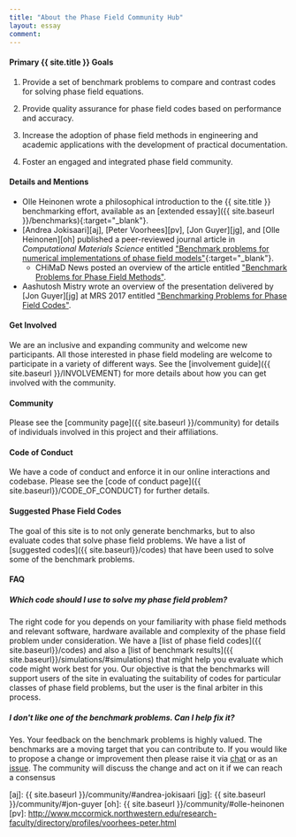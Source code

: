 ```yaml
---
title: "About the Phase Field Community Hub"
layout: essay
comment:
---
```


<h4> Primary {{ site.title }} Goals </h4>

1. Provide a set of benchmark problems to compare and contrast codes for
   solving phase field equations.

2. Provide quality assurance for phase field codes based on
   performance and accuracy.

3. Increase the adoption of phase field methods in engineering and
   academic applications with the development of practical
   documentation.

4. Foster an engaged and integrated phase field community.

<h4> Details and Mentions </h4>

- Olle Heinonen wrote a philosophical introduction to the {{ site.title }}
  benchmarking effort, available as an [extended essay]({{ site.baseurl }}/benchmarks){:target="_blank"}.
- [Andrea Jokisaari][aj], [Peter Voorhees][pv], [Jon Guyer][jg], and [Olle Heinonen][oh]
  published a peer-reviewed journal article in
  *Computational Materials Science* entitled ["Benchmark problems for numerical
  implementations of phase field models"](http://dx.doi.org/10.1016/j.commatsci.2016.09.022){:target="_blank"}.
  - CHiMaD News posted an overview of the article entitled
    ["Benchmark Problems for Phase Field Methods"](
    http://chimad.northwestern.edu/news-events/articles/2016/PhaseField_BenchMark.html).
- Aashutosh Mistry wrote an overview of the presentation delivered by
  [Jon Guyer][jg] at MRS 2017 entitled ["Benchmarking Problems for Phase Field Codes"](
  http://materials.typepad.com/mrs_meeting_scene/2017/11/tc05-uncertainty-quantification-in-multiscale-materials-simulation-1.html).

<h4> Get Involved </h4>

We are an inclusive and expanding community and welcome new
participants.  All those interested in phase field modeling are
welcome to participate in a variety of different ways. See the
[involvement guide]({{ site.baseurl }}/INVOLVEMENT) for more details
about how you can get involved with the community.

<h4> Community </h4>

Please see the [community page]({{ site.baseurl }}/community) for
details of individuals involved in this project and their
affiliations.

<h4> Code of Conduct </h4>

We have a code of conduct and enforce it in our online interactions
and codebase. Please see the [code of conduct page]({{
site.baseurl}}/CODE_OF_CONDUCT) for further details.

<h4> Suggested Phase Field Codes </h4>

The goal of this site is to not only generate benchmarks, but to also
evaluate codes that solve phase field problems. We have a list of
[suggested codes]({{ site.baseurl}}/codes) that have been used to
solve some of the benchmark problems.

<h4> FAQ </h4>

<h5> Which code should I use to solve my phase field problem? </h5>

The right code for you depends on your familiarity with phase field
methods and relevant software, hardware available and complexity of
the phase field problem under consideration. We have a [list of phase
field codes]({{ site.baseurl}}/codes) and also a [list of benchmark
results]({{ site.baseurl}}/simulations/#simulations) that might help
you evaluate which code might work best for you. Our objective is that
the benchmarks will support users of the site in evaluating the
suitability of codes for particular classes of phase field problems,
but the user is the final arbiter in this process.

<h5> I don't like one of the benchmark problems. Can I help fix it? </h5>

Yes. Your feedback on the benchmark problems is highly valued. The
benchmarks are a moving target that you can contribute to. If you
would like to propose a change or improvement then please raise it via
[chat](https://gitter.im/usnistgov/chimad-phase-field) or as an
[issue](https://github.com/usnistgov/chimad-phase-field/issues/new). The
community will discuss the change and act on it if we can reach a
consensus


[aj]: {{ site.baseurl }}/community/#andrea-jokisaari
[jg]: {{ site.baseurl }}/community/#jon-guyer
[oh]: {{ site.baseurl }}/community/#olle-heinonen
[pv]: http://www.mccormick.northwestern.edu/research-faculty/directory/profiles/voorhees-peter.html
